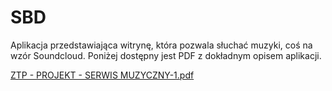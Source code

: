 # SBD
Aplikacja przedstawiająca witrynę, która pozwala słuchać muzyki, coś na wzór Soundcloud.
Poniżej dostępny jest PDF z dokładnym opisem aplikacji.

[ZTP - PROJEKT - SERWIS MUZYCZNY-1.pdf](https://github.com/j-frank879/SBD/files/12844979/ZTP.-.PROJEKT.-.SERWIS.MUZYCZNY-1.pdf)
